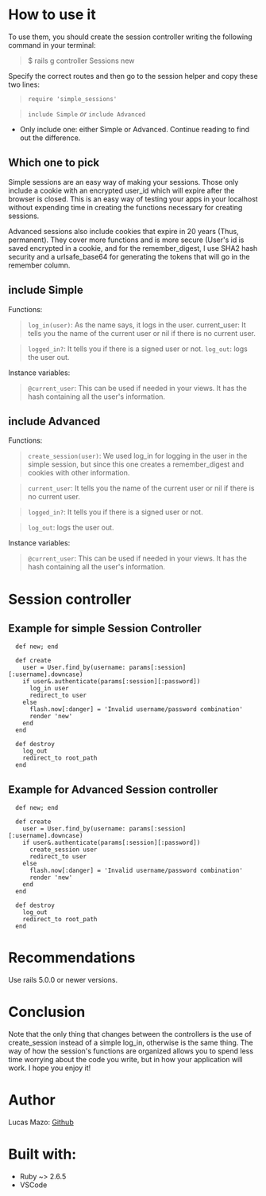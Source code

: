 # How to use it

To use them, you should create the session controller writing the following command in your terminal:

> $ rails g controller Sessions new

Specify the correct routes and then go to the session helper and copy these two lines:

> `require 'simple_sessions'`

> `include Simple` *or* `include Advanced`

- Only include one: either Simple or Advanced. Continue reading to find out the difference.

## Which one to pick
Simple sessions are an easy way of making your sessions. Those only include a cookie with an encrypted user_id which will expire after the browser is closed. This is an easy way of testing your apps in your localhost without expending time in creating the functions necessary for creating sessions.

Advanced sessions also include cookies that expire in 20 years (Thus, permanent). They cover more functions and is more secure (User's id is saved encrypted in a cookie, and for the remember_digest, I use SHA2 hash security and a urlsafe_base64 for generating the tokens that will go in the remember column. 

## include Simple

Functions:

> `log_in(user)`: As the name says, it logs in the user.
current_user: It tells you the name of the current user or nil if there is no current user.

> `logged_in?`: It tells you if there is a signed user or not.
>`log_out`: logs the user out.

Instance variables:

> `@current_user`: This can be used if needed in your views. It has the hash containing all the user's information.

## include Advanced
Functions:

>`create_session(user)`: We used log_in for logging in the user in the simple session, but since this one creates a remember_digest and cookies with other information.

>`current_user`: It tells you the name of the current user or nil if there is no current user.

>`logged_in?`: It tells you if there is a signed user or not.

>`log_out`: logs the user out.

Instance variables:

> `@current_user`: This can be used if needed in your views. It has the hash containing all the user's information.

# Session controller

## Example for simple Session Controller
```
  def new; end

  def create
    user = User.find_by(username: params[:session][:username].downcase)
    if user&.authenticate(params[:session][:password])
      log_in user
      redirect_to user
    else
      flash.now[:danger] = 'Invalid username/password combination'
      render 'new'
    end
  end

  def destroy
    log_out
    redirect_to root_path
  end
```
## Example for Advanced Session controller
```
  def new; end

  def create
    user = User.find_by(username: params[:session][:username].downcase)
    if user&.authenticate(params[:session][:password])
      create_session user
      redirect_to user
    else
      flash.now[:danger] = 'Invalid username/password combination'
      render 'new'
    end
  end

  def destroy
    log_out
    redirect_to root_path
  end
```
# Recommendations
Use rails 5.0.0 or newer versions.

# Conclusion

Note that the only thing that changes between the controllers is the use of create_session instead of a simple log_in, otherwise is the same thing. The way of how the session's functions are organized allows you to spend less time worrying about the code you write, but in how your application will work. I hope you enjoy it!

# Author
Lucas Mazo: [Github](https://github.com/lucasmazo32)

# Built with:
- Ruby ~> 2.6.5
- VSCode